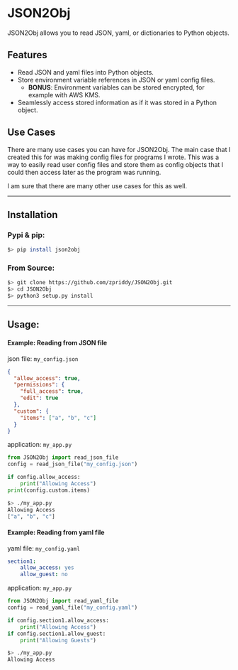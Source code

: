 # JSON2Obj

JSON2Obj allows you to read JSON, yaml, or dictionaries to Python objects.

## Features
- Read JSON and yaml files into Python objects.
- Store environment variable references in JSON or yaml config files.
  - **BONUS**: Environment variables can be stored encrypted, for example with AWS KMS.
- Seamlessly access stored information as if it was stored in a Python object.

## Use Cases
There are many use cases you can have for JSON2Obj. The main case that I created this for was making config
files for programs I wrote. This was a way to easily read user config files and store them as config
objects that I could then access later as the program was running.

I am sure that there are many other use cases for this as well.

---

## Installation
### Pypi & pip:

```bash
$> pip install json2obj
```

### From Source:
```bash
$> git clone https://github.com/zpriddy/JSON2Obj.git
$> cd JSON2Obj
$> python3 setup.py install
```

---

## Usage:
#### Example: Reading from JSON file
json file: `my_config.json`
```json
{
  "allow_access": true,
  "permissions": {
    "full_access": true,
    "edit": true
  },
  "custom": {
    "items": ["a", "b", "c"]
  }
}
```
application: `my_app.py`
```python
from JSON2Obj import read_json_file
config = read_json_file("my_config.json")

if config.allow_access:
    print("Allowing Access")
print(config.custom.items)
```

```bash
$> ./my_app.py
Allowing Access
["a", "b", "c"]
```

#### Example: Reading from yaml file
yaml file: `my_config.yaml`
```yaml
section1:
    allow_access: yes
    allow_guest: no
```
application: `my_app.py`
```python
from JSON2Obj import read_yaml_file
config = read_yaml_file("my_config.yaml")

if config.section1.allow_access:
    print("Allowing Access")
if config.section1.allow_guest:
    print("Allowing Guests")
```

```bash
$> ./my_app.py
Allowing Access
```